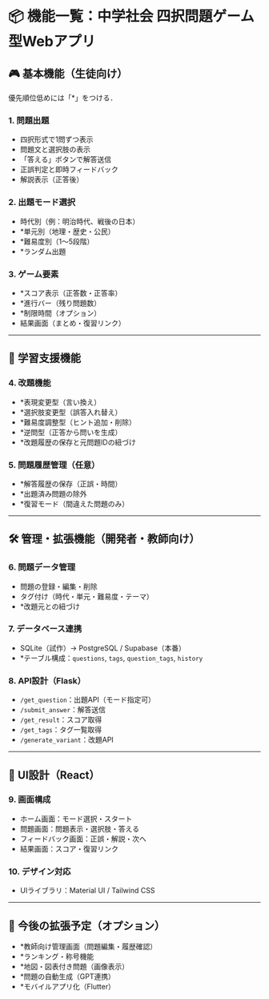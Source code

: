 # 📦 機能一覧：中学社会 四択問題ゲーム型Webアプリ

## 🎮 基本機能（生徒向け）
優先順位低めには「*」をつける．

### 1. 問題出題
- 四択形式で1問ずつ表示
- 問題文と選択肢の表示
- 「答える」ボタンで解答送信
- 正誤判定と即時フィードバック
- 解説表示（正答後）

### 2. 出題モード選択
- 時代別（例：明治時代、戦後の日本）
- *単元別（地理・歴史・公民）
- *難易度別（1〜5段階）
- *ランダム出題

### 3. ゲーム要素
- *スコア表示（正答数・正答率）
- *進行バー（残り問題数）
- *制限時間（オプション）
- 結果画面（まとめ・復習リンク）

---

## 🧠 学習支援機能

### 4. 改題機能
- *表現変更型（言い換え）
- *選択肢変更型（誤答入れ替え）
- *難易度調整型（ヒント追加・削除）
- *逆問型（正答から問いを生成）
- *改題履歴の保存と元問題IDの紐づけ

### 5. 問題履歴管理（任意）
- *解答履歴の保存（正誤・時間）
- *出題済み問題の除外
- *復習モード（間違えた問題のみ）

---

## 🛠 管理・拡張機能（開発者・教師向け）

### 6. 問題データ管理
- 問題の登録・編集・削除
- タグ付け（時代・単元・難易度・テーマ）
- *改題元との紐づけ

### 7. データベース連携
- SQLite（試作）→ PostgreSQL / Supabase（本番）
- *テーブル構成：`questions`, `tags`, `question_tags`, `history`

### 8. API設計（Flask）
- `/get_question`：出題API（モード指定可）
- `/submit_answer`：解答送信
- `/get_result`：スコア取得
- `/get_tags`：タグ一覧取得
- `/generate_variant`：改題API

---

## 📱 UI設計（React）

### 9. 画面構成
- ホーム画面：モード選択・スタート
- 問題画面：問題表示・選択肢・答える
- フィードバック画面：正誤・解説・次へ
- 結果画面：スコア・復習リンク

### 10. デザイン対応
- UIライブラリ：Material UI / Tailwind CSS

---

## 🚀 今後の拡張予定（オプション）

- *教師向け管理画面（問題編集・履歴確認）
- *ランキング・称号機能
- *地図・図表付き問題（画像表示）
- *問題の自動生成（GPT連携）
- *モバイルアプリ化（Flutter）

